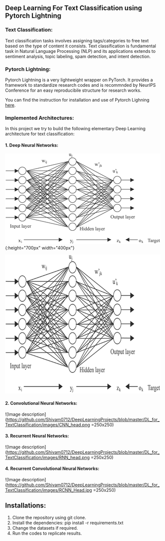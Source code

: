 
## Deep Learning For Text Classification using Pytorch Lightning

### Text Classification:

Text classification tasks involves assigning tags/categories to free text based on the type of content it consists. Text classification is fundamental task in Natural Language Processing (NLP) and its applications extends to sentiment analysis, topic labeling, spam detection, and intent detection.

### Pytorch Lightning:

Pytorch Lightning is a very lightweight wrapper on PyTorch. It provides a framework to standardize research codes and is recommnded by NeurIPS Conference for an easy reproducibile structure for research works.

You can find the instruction for installation and use of Pytorch Lighning [here](https://github.com/williamFalcon/pytorch-lightning).

### Implemented Architectures:
 In this project we try to build the following elementary Deep Learning architecture for text classification:

#### 1. Deep Neural Networks:
![Image description](https://github.com/Shivam0712/DeepLearningProjects/blob/master/DL_for_TextClassification/images/DNN_head.png){:height="700px" width="400px"}

<img src="https://github.com/Shivam0712/DeepLearningProjects/blob/master/DL_for_TextClassification/images/DNN_head.png" width="600" height="450">

#### 2. Convolutional Neural Networks:
![Image description](https://github.com/Shivam0712/DeepLearningProjects/blob/master/DL_for_TextClassification/images/CNN_head.png =250x250)

#### 3. Recurrent Neural Networks:
![Image description](https://github.com/Shivam0712/DeepLearningProjects/blob/master/DL_for_TextClassification/images/RNN_head.png =250x250)

#### 4. Recurrent Convolutional Neural Networks:
![Image description](https://github.com/Shivam0712/DeepLearningProjects/blob/master/DL_for_TextClassification/images/RCNN_Head.jpg =250x250)

## Installations:
1. Clone the repository using git clone.
2. Install the dependencies: pip install -r requirements.txt
3. Change the datasets if required.
4. Run the codes to replicate results.



